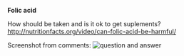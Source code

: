 **Folic acid**

How should be taken and is it ok to get suplements? 
http://nutritionfacts.org/video/can-folic-acid-be-harmful/

Screenshot from comments:
![question and answer](http://image.prntscr.com/image/58365042525a45bd8e249e1a965d22d7.png)
